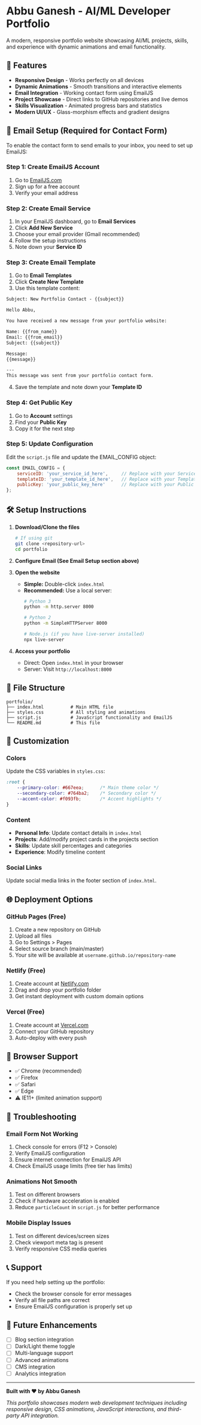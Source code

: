 # Abbu Ganesh - AI/ML Developer Portfolio

A modern, responsive portfolio website showcasing AI/ML projects, skills, and experience with dynamic animations and email functionality.

## 🚀 Features

- **Responsive Design** - Works perfectly on all devices
- **Dynamic Animations** - Smooth transitions and interactive elements
- **Email Integration** - Working contact form using EmailJS
- **Project Showcase** - Direct links to GitHub repositories and live demos
- **Skills Visualization** - Animated progress bars and statistics
- **Modern UI/UX** - Glass-morphism effects and gradient designs

## 📧 Email Setup (Required for Contact Form)

To enable the contact form to send emails to your inbox, you need to set up EmailJS:

### Step 1: Create EmailJS Account
1. Go to [EmailJS.com](https://www.emailjs.com/)
2. Sign up for a free account
3. Verify your email address

### Step 2: Create Email Service
1. In your EmailJS dashboard, go to **Email Services**
2. Click **Add New Service**
3. Choose your email provider (Gmail recommended)
4. Follow the setup instructions
5. Note down your **Service ID**

### Step 3: Create Email Template
1. Go to **Email Templates**
2. Click **Create New Template**
3. Use this template content:

```html
Subject: New Portfolio Contact - {{subject}}

Hello Abbu,

You have received a new message from your portfolio website:

Name: {{from_name}}
Email: {{from_email}}
Subject: {{subject}}

Message:
{{message}}

---
This message was sent from your portfolio contact form.
```

4. Save the template and note down your **Template ID**

### Step 4: Get Public Key
1. Go to **Account** settings
2. Find your **Public Key**
3. Copy it for the next step

### Step 5: Update Configuration
Edit the `script.js` file and update the EMAIL_CONFIG object:

```javascript
const EMAIL_CONFIG = {
    serviceID: 'your_service_id_here',     // Replace with your Service ID
    templateID: 'your_template_id_here',   // Replace with your Template ID
    publicKey: 'your_public_key_here'      // Replace with your Public Key
};
```

## 🛠️ Setup Instructions

1. **Download/Clone the files**
   ```bash
   # If using git
   git clone <repository-url>
   cd portfolio
   ```

2. **Configure Email (See Email Setup section above)**

3. **Open the website**
   - **Simple:** Double-click `index.html`
   - **Recommended:** Use a local server:
     ```bash
     # Python 3
     python -m http.server 8000
     
     # Python 2
     python -m SimpleHTTPServer 8000
     
     # Node.js (if you have live-server installed)
     npx live-server
     ```

4. **Access your portfolio**
   - Direct: Open `index.html` in your browser
   - Server: Visit `http://localhost:8000`

## 📁 File Structure

```
portfolio/
├── index.html          # Main HTML file
├── styles.css          # All styling and animations
├── script.js           # JavaScript functionality and EmailJS
└── README.md           # This file
```

## 🎨 Customization

### Colors
Update the CSS variables in `styles.css`:
```css
:root {
    --primary-color: #667eea;      /* Main theme color */
    --secondary-color: #764ba2;    /* Secondary color */
    --accent-color: #f093fb;       /* Accent highlights */
}
```

### Content
- **Personal Info**: Update contact details in `index.html`
- **Projects**: Add/modify project cards in the projects section
- **Skills**: Update skill percentages and categories
- **Experience**: Modify timeline content

### Social Links
Update social media links in the footer section of `index.html`.

## 🌐 Deployment Options

### GitHub Pages (Free)
1. Create a new repository on GitHub
2. Upload all files
3. Go to Settings > Pages
4. Select source branch (main/master)
5. Your site will be available at `username.github.io/repository-name`

### Netlify (Free)
1. Create account at [Netlify.com](https://www.netlify.com/)
2. Drag and drop your portfolio folder
3. Get instant deployment with custom domain options

### Vercel (Free)
1. Create account at [Vercel.com](https://vercel.com/)
2. Connect your GitHub repository
3. Auto-deploy with every push

## 📱 Browser Support

- ✅ Chrome (recommended)
- ✅ Firefox
- ✅ Safari
- ✅ Edge
- ⚠️ IE11+ (limited animation support)

## 🐛 Troubleshooting

### Email Form Not Working
1. Check console for errors (F12 > Console)
2. Verify EmailJS configuration
3. Ensure internet connection for EmailJS API
4. Check EmailJS usage limits (free tier has limits)

### Animations Not Smooth
1. Test on different browsers
2. Check if hardware acceleration is enabled
3. Reduce `particleCount` in `script.js` for better performance

### Mobile Display Issues
1. Test on different devices/screen sizes
2. Check viewport meta tag is present
3. Verify responsive CSS media queries

## 📞 Support

If you need help setting up the portfolio:
- Check the browser console for error messages
- Verify all file paths are correct
- Ensure EmailJS configuration is properly set up

## 🔮 Future Enhancements

- [ ] Blog section integration
- [ ] Dark/Light theme toggle
- [ ] Multi-language support
- [ ] Advanced animations
- [ ] CMS integration
- [ ] Analytics integration

---

**Built with ❤️ by Abbu Ganesh**

*This portfolio showcases modern web development techniques including responsive design, CSS animations, JavaScript interactions, and third-party API integration.*
